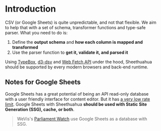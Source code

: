 # Introduction

CSV (or Google Sheets) is quite unpredictable, and not that flexible. We aim to help that with a set of schema, transformer functions and type-safe parser. What you need to do is:

1. Define the **output schema** and **how each column is mapped and transformed**
2. Use the parser function to **get it, validate it, and parsed it**

Using [TypeBox](https://github.com/sinclairzx81/typebox), [d3-dsv](https://d3js.org/d3-dsv) and [Web Fetch API](https://developer.mozilla.org/en-US/docs/Web/API/Fetch_API) under the hood, Sheethuahua should be supported by every modern browsers and back-end runtime.

## Notes for Google Sheets

Google Sheets has a great potential of being an API read-only database with a user friendly interface for content editor. But it has [a very low rate limit](https://developers.google.com/sheets/api/limits). Google Sheets with Sheethuahua **should be used with Static Site Generation (SSG), cache, or both**.

> WeVis's [Parliament Watch](https://parliamentwatch.wevis.info/) use Google Sheets as a database with SSG.
